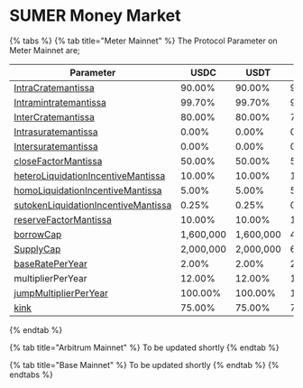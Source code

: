 # SUMER Money Market

{% tabs %}
{% tab title="Meter Mainnet" %}
The Protocol Parameter on Meter Mainnet are;

<table data-full-width="true"><thead><tr><th width="335">Parameter</th><th width="115">USDC</th><th width="115">USDT</th><th>ETH</th><th width="109">MTRG</th><th width="115">wstMTRG</th><th width="112">suUSD</th><th>suETH</th><th data-hidden>BTC</th></tr></thead><tbody><tr><td><a href="https://docs.sumer.money/definitions#intra-collateral-rate-or-intracratemantissa">IntraCratemantissa</a></td><td>90.00%</td><td>90.00%</td><td>90.00%</td><td>80.00%</td><td>80.00%</td><td>0.00%</td><td>0.00%</td><td>90.00%</td></tr><tr><td><a href="https://docs.sumer.money/definitions#mint-rate-or-intramintratemantissa">Intramintratemantissa</a></td><td>99.70%</td><td>99.70%</td><td>99.97%</td><td>0.00%</td><td>0.00%</td><td>0.00%</td><td>0.00%</td><td>99.70%</td></tr><tr><td><a href="https://docs.sumer.money/definitions#inter-collateral-rate-or-intercratemantissa">InterCratemantissa</a></td><td>80.00%</td><td>80.00%</td><td>75.00%</td><td>30.00%</td><td>30.00%</td><td>0.00%</td><td>0.00%</td><td>70.00%</td></tr><tr><td><a href="https://docs.sumer.money/definitions#intrasuratemantissa">Intrasuratemantissa</a></td><td>0.00%</td><td>0.00%</td><td>0.00%</td><td>0.00%</td><td>0.00%</td><td>50.00%</td><td>50.00%</td><td>0.00%</td></tr><tr><td><a href="https://docs.sumer.money/definitions#intersuratemantissa">Intersuratemantissa</a></td><td>0.00%</td><td>0.00%</td><td>0.00%</td><td>0.00%</td><td>0.00%</td><td>50.00%</td><td>50.00%</td><td>0.00%</td></tr><tr><td><a href="https://docs.sumer.money/definitions#close-factor-or-closefactormantissa">closeFactorMantissa</a></td><td>50.00%</td><td>50.00%</td><td>50.00%</td><td>50.00%</td><td>50.00%</td><td></td><td></td><td>50.00%</td></tr><tr><td><a href="https://docs.sumer.money/definitions#heteroliquidationincentivemantissa">heteroLiquidationIncentiveMantissa</a></td><td>10.00%</td><td>10.00%</td><td>10.00%</td><td>10.00%</td><td>10.00%</td><td></td><td></td><td>10.00%</td></tr><tr><td><a href="https://docs.sumer.money/definitions#homoliquidationincentivemantissa">homoLiquidationIncentiveMantissa</a></td><td>5.00%</td><td>5.00%</td><td>5.00%</td><td>5.00%</td><td>5.00%</td><td></td><td></td><td>5.00%</td></tr><tr><td><a href="https://docs.sumer.money/definitions#sutokenliquidationincentivemantissa">sutokenLiquidationIncentiveMantissa</a></td><td>0.25%</td><td>0.25%</td><td>0.25%</td><td>0.25%</td><td>0.25%</td><td></td><td></td><td>0.50%</td></tr><tr><td><a href="https://docs.sumer.money/definitions#reserve-factor-or-reservefactormantissa">reserveFactorMantissa</a></td><td>10.00%</td><td>10.00%</td><td>10.00%</td><td>10.00%</td><td>10.00%</td><td>10.00%</td><td>10.00%</td><td>10.00%</td></tr><tr><td><a href="https://docs.sumer.money/definitions#borrow-cap-or-borrowcap">borrowCap</a></td><td>1,600,000</td><td>1,600,000</td><td>480</td><td>300,000</td><td>300,000</td><td>1,000,000</td><td>400</td><td>200</td></tr><tr><td><a href="https://docs.sumer.money/definitions#deposit-cap-or-maxsupply">SupplyCap</a></td><td>2,000,000</td><td>2,000,000</td><td>600</td><td>1,000,000</td><td>1,000,000</td><td>500,000</td><td>200</td><td>300</td></tr><tr><td><a href="https://docs.sumer.money/definitions#interest-rate-model-base-rate-or-baserateperyear">baseRatePerYear</a></td><td>2.00%</td><td>2.00%</td><td>2.00%</td><td>1.00%</td><td>0.00%</td><td></td><td></td><td>3.00%</td></tr><tr><td>multiplierPerYear</td><td>12.00%</td><td>12.00%</td><td>12.00%</td><td>12.00%</td><td>6.00%</td><td></td><td></td><td>15.00%</td></tr><tr><td><a href="https://docs.sumer.money/definitions#interest-rate-model-jump-multiplier-or-jumpmultiplierperyear">jumpMultiplierPerYear</a></td><td>100.00%</td><td>100.00%</td><td>100.00%</td><td>150.00%</td><td>150.00%</td><td></td><td></td><td>300.00%</td></tr><tr><td><a href="https://docs.sumer.money/definitions#interest-rate-model-kink-point-or-kink">kink</a></td><td>75.00%</td><td>75.00%</td><td>75.00%</td><td>45.00%</td><td>45.00%</td><td></td><td></td><td>60.00%</td></tr></tbody></table>
{% endtab %}

{% tab title="Arbitrum Mainnet" %}
To be updated shortly
{% endtab %}

{% tab title="Base Mainnet" %}
To be updated shortly
{% endtab %}
{% endtabs %}

